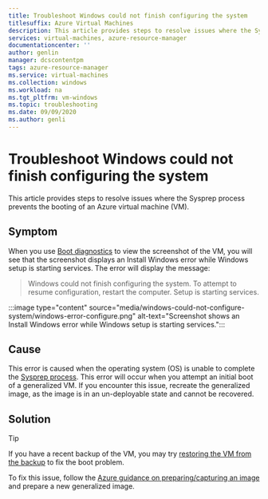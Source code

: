 ```yaml
---
title: Troubleshoot Windows could not finish configuring the system
titlesuffix: Azure Virtual Machines
description: This article provides steps to resolve issues where the Sysprep process prevents the booting of an Azure VM.
services: virtual-machines, azure-resource-manager
documentationcenter: ''
author: genlin
manager: dcscontentpm
tags: azure-resource-manager
ms.service: virtual-machines
ms.collection: windows
ms.workload: na
ms.tgt_pltfrm: vm-windows
ms.topic: troubleshooting
ms.date: 09/09/2020
ms.author: genli
---
```


# Troubleshoot Windows could not finish configuring the system

This article provides steps to resolve issues where the Sysprep process prevents the booting of an Azure virtual machine (VM).

## Symptom

When you use [Boot diagnostics](./boot-diagnostics.md) to view the screenshot of the VM, you will see that the screenshot displays an Install Windows error while Windows setup is starting services. The error will display the message:

> Windows could not finish configuring the system. To attempt to resume configuration, restart the computer. Setup is starting services.

  :::image type="content" source="media/windows-could-not-configure-system/windows-error-configure.png" alt-text="Screenshot shows an Install Windows error while Windows setup is starting services.":::

## Cause

This error is caused when the operating system (OS) is unable to complete the [Sysprep process](/windows-hardware/manufacture/desktop/sysprep-process-overview). This error will occur when you attempt an initial boot of a generalized VM. If you encounter this issue, recreate the generalized image, as the image is in an un-deployable state and cannot be recovered.

## Solution

> [!TIP]
> If you have a recent backup of the VM, you may try [restoring the VM from the backup](/azure/backup/backup-azure-arm-restore-vms) to fix the boot problem.

To fix this issue, follow the [Azure guidance on preparing/capturing an image](/azure/virtual-machines/windows/upload-generalized-managed) and prepare a new generalized image.